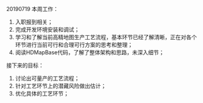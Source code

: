 20190719
本周工作：
1. 入职报到相关；
2. 完成开发环境安装和调试；
3. 学习和了解当前高精地图生产工艺流程，基本环节已经了解清晰，正在对各个环节进行当前可行和合理可行方案的思考和整理；
4. 阅读HDMapBase代码，了解了整体架构和思路，未深入细节；

接下来的目标：
1. 讨论出可量产的工艺流程；
2. 针对工艺环节上的潜藏风险做出估计；
3. 优化具体的工艺环节；
